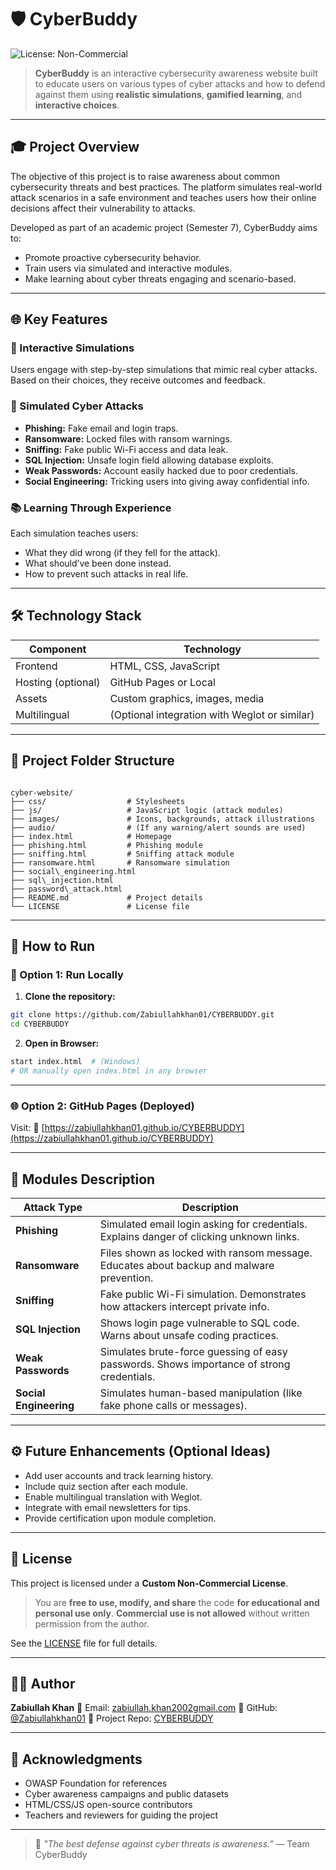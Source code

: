 
# 🛡️ CyberBuddy

![License: Non-Commercial](https://img.shields.io/badge/license-Non--Commercial-lightgrey.svg)

> **CyberBuddy** is an interactive cybersecurity awareness website built to educate users on various types of cyber attacks and how to defend against them using **realistic simulations**, **gamified learning**, and **interactive choices**.

---

## 🎓 Project Overview

The objective of this project is to raise awareness about common cybersecurity threats and best practices. The platform simulates real-world attack scenarios in a safe environment and teaches users how their online decisions affect their vulnerability to attacks.

Developed as part of an academic project (Semester 7), CyberBuddy aims to:
- Promote proactive cybersecurity behavior.
- Train users via simulated and interactive modules.
- Make learning about cyber threats engaging and scenario-based.

---

## 🌐 Key Features

### 🧠 Interactive Simulations
Users engage with step-by-step simulations that mimic real cyber attacks. Based on their choices, they receive outcomes and feedback.

### 🚨 Simulated Cyber Attacks
- **Phishing:** Fake email and login traps.
- **Ransomware:** Locked files with ransom warnings.
- **Sniffing:** Fake public Wi-Fi access and data leak.
- **SQL Injection:** Unsafe login field allowing database exploits.
- **Weak Passwords:** Account easily hacked due to poor credentials.
- **Social Engineering:** Tricking users into giving away confidential info.

### 📚 Learning Through Experience
Each simulation teaches users:
- What they did wrong (if they fell for the attack).
- What should’ve been done instead.
- How to prevent such attacks in real life.

---

## 🛠️ Technology Stack

| Component        | Technology                 |
|------------------|----------------------------|
| Frontend         | HTML, CSS, JavaScript      |
| Hosting (optional) | GitHub Pages or Local      |
| Assets           | Custom graphics, images, media |
| Multilingual     | (Optional integration with Weglot or similar)

---

## 📂 Project Folder Structure

```

cyber-website/
├── css/                  # Stylesheets
├── js/                   # JavaScript logic (attack modules)
├── images/               # Icons, backgrounds, attack illustrations
├── audio/                # (If any warning/alert sounds are used)
├── index.html            # Homepage
├── phishing.html         # Phishing module
├── sniffing.html         # Sniffing attack module
├── ransomware.html       # Ransomware simulation
├── social\_engineering.html
├── sql\_injection.html
├── password\_attack.html
├── README.md             # Project details
└── LICENSE               # License file

````

---

## 🚀 How to Run

### 🔧 Option 1: Run Locally

1. **Clone the repository:**
```bash
git clone https://github.com/Zabiullahkhan01/CYBERBUDDY.git
cd CYBERBUDDY
````

2. **Open in Browser:**

```bash
start index.html  # (Windows)
# OR manually open index.html in any browser
```

---

### 🌐 Option 2: GitHub Pages (Deployed)

Visit:
🔗 [https://zabiullahkhan01.github.io/CYBERBUDDY](https://zabiullahkhan01.github.io/CYBERBUDDY)

---

## 📖 Modules Description

| Attack Type            | Description                                                                               |
| ---------------------- | ----------------------------------------------------------------------------------------- |
| **Phishing**           | Simulated email login asking for credentials. Explains danger of clicking unknown links.  |
| **Ransomware**         | Files shown as locked with ransom message. Educates about backup and malware prevention.  |
| **Sniffing**           | Fake public Wi-Fi simulation. Demonstrates how attackers intercept private info.          |
| **SQL Injection**      | Shows login page vulnerable to SQL code. Warns about unsafe coding practices.             |
| **Weak Passwords**     | Simulates brute-force guessing of easy passwords. Shows importance of strong credentials. |
| **Social Engineering** | Simulates human-based manipulation (like fake phone calls or messages).                   |

---

## ⚙️ Future Enhancements (Optional Ideas)

* Add user accounts and track learning history.
* Include quiz section after each module.
* Enable multilingual translation with Weglot.
* Integrate with email newsletters for tips.
* Provide certification upon module completion.

---

## 📜 License

This project is licensed under a **Custom Non-Commercial License**.

> You are **free to use, modify, and share** the code **for educational and personal use only**.
> **Commercial use is not allowed** without written permission from the author.

See the [LICENSE](./LICENSE) file for full details.

---

## 👨‍💻 Author

**Zabiullah Khan**
📧 Email: [zabiullah.khan2002gmail.com](mailto:zabiullah.khan2002gmail.com)
🔗 GitHub: [@Zabiullahkhan01](https://github.com/Zabiullahkhan01)
🔗 Project Repo: [CYBERBUDDY](https://github.com/Zabiullahkhan01/CYBERBUDDY)

---

## 🙏 Acknowledgments

* OWASP Foundation for references
* Cyber awareness campaigns and public datasets
* HTML/CSS/JS open-source contributors
* Teachers and reviewers for guiding the project

---

> 💬 *"The best defense against cyber threats is awareness."*
> — Team CyberBuddy
